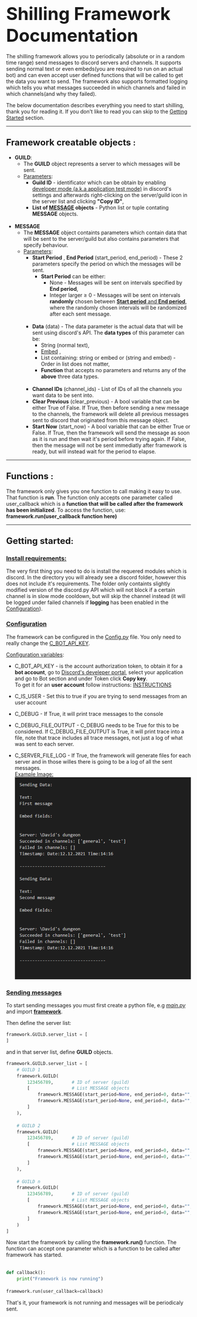 
# <font size=8>**Shilling Framework Documentation**</font>
The shilling framework allows you to periodically (absolute or in a random time range)  send messages to discord servers and channels.
It supports sending normal text or even embeds(you are required to run on an actual bot) and can even accept user defined functions that will be called to get the data you want to send. 
The framework also supports formatted logging which tells you what messages succeeded in which channels and failed in which channels(and why they failed).

The below documentation describes everything you need to start shilling, thank you for reading it. If you don't like to read you can skip to the [Getting Started](#getting_started) section.
***
## <font size=5> **Framework creatable objects** </font>:

- **GUILD**:
    - The **GUILD** object represents a server to which messages will be sent.
    - <u>Parameters</u>:
        - **Guild ID** - identificator which can be obtain by enabling [developer mode (a.k.a application test mode)](https://discord.com/developers/docs/game-sdk/store) in discord's settings and afterwards right-clicking on the server/guild icon in the server list and clicking **"Copy ID"**,
        - **List of <u>MESSAGE</u> objects** - Python list or tuple contating **MESSAGE** objects.
    <br><br>
-  **MESSAGE** 
    - The **MESSAGE** object containts parameters which contain data that will be sent to the server/guild but also contains parameters that specify behaviour.
    - <u>Parameters</u>:
        - **Start Period** , **End Period** (start_period, end_period) - These 2 parameters specify the period on which the messages will be sent.
            - **Start Period** can be either:
              - None - Messages will be sent on intervals specified by **End period**,
              - Integer larger $\geq$ 0 - Messages will be sent on intervals **randomly** chosen between **<u>Start period** and **End period</u>**, where the randomly chosen intervals will be randomized after each sent message.<br><br>
        - **Data** (data) - The data parameter is the actual data that will be sent using discord's API. The **data types** of this parameter can be:
          - String (normal text),
          - [Embed](https://www.quora.com/What-are-embeds-on-Discord) ,
          - List containing: string or embed or (string and embed) - Order in list does not matter,
          - **Function** that accepts no parameters and returns any of the **above** three data types.<br><br>
        - **Channel IDs** (channel_ids) - List of IDs of all the channels you want data to be sent into.
        - **Clear Previous** (clear_previous) - A bool variable that can be either True of False. If True, then before sending a new message to the channels, the framework will delete all previous messages sent to discord that originated from this message object.
        - **Start Now** (start_now) - A bool variable that can be either True or False. If True, then the framework will send the message as soon as it is run and then wait it's period before trying again. If False, then the message will not be sent immediatly after framework is ready, but will instead wait for the period to elapse.
***
## <font size=5> **Functions** </font>:
The framework only gives you one function to call making it easy to use.
That function is **run**. The function only accepts one parameter  called user_callback which is a **function that will be called after the framework has been initialized**.
To access the function, use: **framework.run(user_callback function here)**
***


## <a id="getting_started"></a><font size=5>**Getting started**</font>:

### <u> Install requirements:</u>
The very first thing you need to do is install the requered modules which is discord. In the directory you will already see a discord folder, however this does not include it's requirements. The folder only containts slightly modified version of the discord.py API which will not block if a certain channel is in slow mode cooldown, but will skip the channel instead (it will be logged under failed channels if **logging** has been enabled in the [Configuration](Config.py)).

### <u> Configuration </u>
The framework can be configured in the [Config.py](Config.py) file. You only need to really change the [C_BOT_API_KEY](#DISCORD-TOKEN).

<u>Configuration variables</u>:
- <a id="DISCORD-TOKEN"></a>C_BOT_API_KEY - is the account authorization token, to obtain it for a **bot account**, go to [Discord's develeper portal](https://discord.com/developers/applications), select your application and go to Bot section and under Token click **Copy key**.<br>
To get it for an **user account** follow instructions: [INSTRUCTIONS](https://www.youtube.com/results?search_query=how+to+find+user+discord+token)

- C_IS_USER - Set this to true if you are trying to send messages from an user account
- C_DEBUG   - If True, it will print trace messages to the console
- C_DEBUG_FILE_OUTPUT - C_DEBUG needs to be True for this to be considered. If C_DEBUG_FILE_OUTPUT is True, it will print trace into a file, note that trace includes all trace messages, not just a log of what was sent to each server.
- C_SERVER_FILE_LOG - If True, the framework will generate files for each server and in those willes there is going to be a log of all the sent messages.<br>
<u>Example Image:</u><br>
![LOG](server_log.png)



### <u> Sending messages </u>

To start sending messages you must first create a python file, e.g <u>*main.py*</u> and import <u>**framework**</u>.


Then define the server list:
```py
framework.GUILD.server_list = [
]
```
and in that server list, define **GUILD** objects.
```py
framework.GUILD.server_list = [
    # GUILD 1
    framework.GUILD(
        123456789,       # ID of server (guild)
        [                # List MESSAGE objects 
            framework.MESSAGE(start_period=None, end_period=0, data="", channel_ids=[123456789, 123456789], clear_previous=False, start_now=True),
            framework.MESSAGE(start_period=None, end_period=0, data="", channel_ids=[123456789, 123456789], clear_previous=False, start_now=True),
        ]
    ),

    # GUILD 2
    framework.GUILD(
        123456789,       # ID of server (guild)
        [                # List MESSAGE objects 
            framework.MESSAGE(start_period=None, end_period=0, data="", channel_ids=[123456789, 123456789], clear_previous=False, start_now=True),
            framework.MESSAGE(start_period=None, end_period=0, data="", channel_ids=[123456789, 123456789], clear_previous=False, start_now=True),
        ]
    ),

    # GUILD n
    framework.GUILD(
        123456789,       # ID of server (guild)
        [                # List MESSAGE objects 
            framework.MESSAGE(start_period=None, end_period=0, data="", channel_ids=[123456789, 123456789], clear_previous=False, start_now=True),
            framework.MESSAGE(start_period=None, end_period=0, data="", channel_ids=[123456789, 123456789], clear_previous=False, start_now=True),
        ]
    )
]
```

Now start the framework by calling the **framework.run()** function. The function can accept one parameter which is a function to be called after framework has started.

```py

def callback():
    print("Framework is now running")

framework.run(user_callback=callback)

```

That's it, your framework is not running and messages will be periodicaly sent.